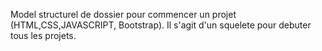 Model structurel de dossier pour commencer un projet (HTML,CSS,JAVASCRIPT, Bootstrap).
Il s'agit d'un squelete pour debuter tous les projets.
